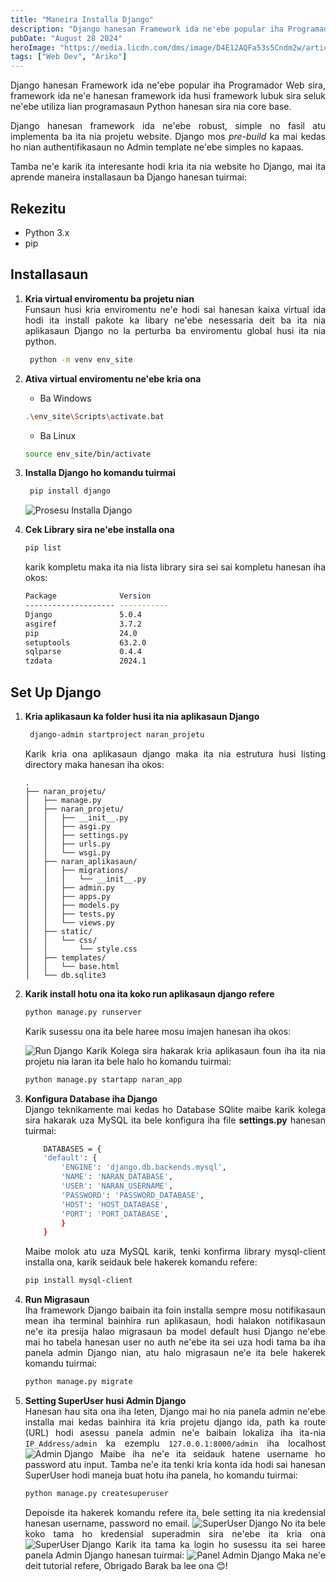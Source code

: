 ```yaml
---
title: "Maneira Installa Django"
description: "Django hanesan Framework ida ne'ebe popular iha Programador Web sira, framework ida ne'e hanesan framework ida husi framework..."
pubDate: "August 28 2024"
heroImage: "https://media.licdn.com/dms/image/D4E12AQFa53s5Cndm2w/article-cover_image-shrink_720_1280/0/1677652756314?e=2147483647&v=beta&t=K3tzT6LmZ8u4jKR0jRwlm_q6o8WeUd3-av8OFaRu6Ew"
tags: ["Web Dev", "Ariko"]
---
```


<div style="text-align: justify">
Django hanesan Framework ida ne'ebe popular iha Programador Web sira, framework ida ne'e hanesan framework ida husi framework lubuk sira seluk ne'ebe utiliza lian programasaun Python hanesan sira nia core base.

Django hanesan framework ida ne'ebe robust, simple no fasil atu implementa ba ita nia projetu website. Django mos <i>pre-build</i> ka mai kedas ho nian authentifikasaun no Admin template ne'ebe simples no kapaas.

Tamba ne'e karik ita interesante hodi kria ita nia website ho Django, mai ita aprende maneira installasaun ba Django hanesan tuirmai:
## Rekezitu
- Python 3.x
- pip

## Installasaun

1. **Kria virtual enviromentu ba projetu nian**<br>
    Funsaun husi kria enviromentu ne'e hodi sai hanesan kaixa virtual ida hodi ita install pakote ka libary ne'ebe nesessaria deit ba ita nia aplikasaun Django no la perturba ba enviromentu global husi ita nia python.
   ```bash
    python -m venv env_site
   ```

2. **Ativa virtual enviromentu ne'ebe kria ona**
    - Ba Windows
    ```bash
    .\env_site\Scripts\activate.bat
    ```
     - Ba Linux
    ```bash
    source env_site/bin/activate
    ```

3. **Installa Django ho komandu tuirmai**
   ```bash
    pip install django
   ```
   ![Prosesu Installa Django](https://media.geeksforgeeks.org/wp-content/uploads/20240403164608/3.png "GeeksForGeeks")

4. **Cek Library sira ne'ebe installa ona**
    ```bash
    pip list
    ```    
    karik kompletu maka ita nia lista library sira sei sai kompletu hanesan iha okos:
    ```bash
    Package              Version
    -------------------- -----------
    Django               5.0.4
    asgiref              3.7.2
    pip                  24.0
    setuptools           63.2.0
    sqlparse             0.4.4
    tzdata               2024.1
    ```   
## Set Up Django
1. **Kria aplikasaun ka folder husi ita nia aplikasaun Django**
   ```bash
    django-admin startproject naran_projetu
   ```
   Karik kria ona aplikasaun django maka ita nia estrutura husi listing directory maka hanesan iha okos:
    ```
    .
    ├── naran_projetu/
    │   ├── manage.py
    │   ├── naran_projetu/
    │   │   ├── __init__.py
    │   │   ├── asgi.py
    │   │   ├── settings.py
    │   │   ├── urls.py
    │   │   └── wsgi.py
    │   ├── naran_aplikasaun/
    │   │   ├── migrations/
    │   │   │   └── __init__.py
    │   │   ├── admin.py
    │   │   ├── apps.py
    │   │   ├── models.py
    │   │   ├── tests.py
    │   │   └── views.py
    │   ├── static/
    │   │   └── css/
    │   │       └── style.css
    │   ├── templates/
    │   │   └── base.html
    │   └── db.sqlite3

    ```
2. **Karik install hotu ona ita koko run aplikasaun django refere**
    ```bash
    python manage.py runserver
    ```
    Karik susessu ona ita bele haree mosu imajen hanesan iha okos:

    ![Run Django](https://media.geeksforgeeks.org/wp-content/uploads/Screenshot-67.png "GeeksForGeeks")
    Karik Kolega sira hakarak kria aplikasaun foun iha ita nia projetu nia laran ita bele halo ho komandu tuirmai:
    ```bash
    python manage.py startapp naran_app
    ```
3. **Konfigura Database iha Django**<br>
    Django teknikamente mai kedas ho Database SQlite maibe karik kolega sira hakarak uza MySQL ita bele konfigura iha file <b>settings.py</b> hanesan tuirmai:
    ```bash
        DATABASES = {
        'default': {
            'ENGINE': 'django.db.backends.mysql',
            'NAME': 'NARAN_DATABASE',
            'USER': 'NARAN_USERNAME',
            'PASSWORD': 'PASSWORD_DATABASE',
            'HOST': 'HOST_DATABASE',
            'PORT': 'PORT_DATABASE',
            }
        }
    ```
    Maibe molok atu uza MySQL karik, tenki konfirma library mysql-client installa ona, karik seidauk bele hakerek komandu refere:
    ```bash
    pip install mysql-client
    ```
4. **Run Migrasaun**<br>
    Iha framework Django baibain ita foin installa sempre mosu notifikasaun mean iha terminal bainhira run aplikasaun, hodi halakon notifikasaun ne'e ita presija halao migrasaun ba model default husi Django ne'ebe mai ho tabela hanesan user no auth ne'ebe ita sei uza hodi tama ba iha panela admin Django nian, atu halo migrasaun ne'e ita bele hakerek komandu tuirmai:
    ```bash
    python manage.py migrate
    ```
5. **Setting SuperUser husi Admin Django**<br>
    Hanesan hau sita ona iha leten, Django mai ho nia panela admin ne'ebe installa mai kedas bainhira ita kria projetu django ida, path ka route (URL) hodi asessu panela admin ne'e baibain lokaliza iha ita-nia `IP_Address/admin` ka ezemplu `127.0.0.1:8000/admin` iha localhost 
    ![Admin Django](https://www.w3schools.com/django/screenshot_django_admin_login.png "W3Schools")
    Maibe iha ne'e ita seidauk hatene username ho password atu input. Tamba ne'e ita tenki kria konta ida hodi sai hanesan SuperUser hodi maneja buat hotu iha panela, ho komandu tuirmai:
    ```bash
    python manage.py createsuperuser
    ```
    Depoisde ita hakerek komandu refere ita, bele setting ita nia kredensial hanesan username, password no email.
    ![SuperUser Django](https://media.geeksforgeeks.org/wp-content/uploads/20200804173614/2020080410.png "GeeksForGeeks")
    No ita bele koko tama ho kredensial superadmin sira ne'ebe ita kria ona
    ![SuperUser Django](https://media.geeksforgeeks.org/wp-content/uploads/20200804230348/2020080411.png "GeeksForGeeks")
    Karik ita tama ka login ho susessu ita sei haree panela Admin Django hanesan tuirmai:
    ![Panel Admin Django](https://developer.mozilla.org/en-US/docs/Learn/Server-side/Django/Admin_site/admin_home.png "Mozilla")
    Maka ne'e deit tutorial refere, Obrigado Barak ba lee ona 😊!

 </div>
  
